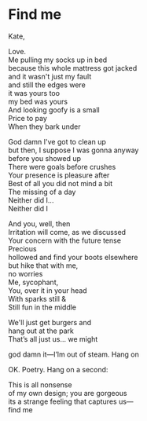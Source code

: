 # Find me

Kate,  




Love.  
Me pulling my socks up in bed  
because this whole mattress got jacked  
and it wasn't just my fault  
and still the edges were  
it was yours too  
my bed was yours    
And looking goofy is a small  
Price to pay  
When they bark under  

God damn I've got to clean up  
but then, I suppose I was gonna anyway  
before you showed up  
There were goals before crushes  
Your presence is pleasure after  
Best of all you did not mind a bit  
The missing of a day  
Neither did I...  
Neither did I  

And you, well, then  
Irritation will come, as we discussed  
Your concern with the future tense  
Precious  
hollowed and find your boots elsewhere  
but hike that with me,  
no worries  
Me, sycophant,  
You, over it in your head  
With sparks still &  
Still fun in the middle  

We'll just get burgers and  
hang out at the park  
That’s all just us... we might  

god damn it—I’lm out of steam. Hang on  

OK. Poetry. Hang on a second:  

This is all nonsense  
of my own design; you are gorgeous  
its a strange feeling that captures us—  
find me  
